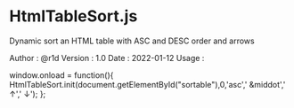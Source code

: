 # HtmlTableSort.js
Dynamic sort an HTML table with ASC and DESC order and arrows

Author           : @r1d
Version          : 1.0
Date             : 2022-01-12
Usage            : 
    
window.onload = function(){
    HtmlTableSort.init(document.getElementById("sortable"),0,'asc','&nbsp;&middot','&nbsp;&uarr;','&nbsp;&darr;');
    };
